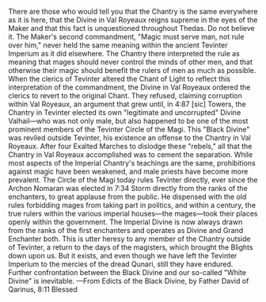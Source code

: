 There are those who would tell you that the Chantry is the same everywhere as it is here, that the Divine in Val Royeaux reigns supreme in the eyes of the Maker and that this fact is unquestioned throughout Thedas.
Do not believe it.
The Maker's second commandment, "Magic must serve man, not rule over him," never held the same meaning within the ancient Tevinter Imperium as it did elsewhere. The Chantry there interpreted the rule as meaning that mages should never control the minds of other men, and that otherwise their magic should benefit the rulers of men as much as possible. When the clerics of Tevinter altered the Chant of Light to reflect this interpretation of the commandment, the Divine in Val Royeaux ordered the clerics to revert to the original Chant. They refused, claiming corruption within Val Royeaux, an argument that grew until, in 4:87 [sic] Towers, the Chantry in Tevinter elected its own "legitimate and uncorrupted" Divine Valhail—who was not only male, but also happened to be one of the most prominent members of the Tevinter Circle of the Magi. This "Black Divine" was reviled outside Tevinter, his existence an offense to the Chantry in Val Royeaux.
After four Exalted Marches to dislodge these "rebels," all that the Chantry in Val Royeaux accomplished was to cement the separation. While most aspects of the Imperial Chantry's teachings are the same, prohibitions against magic have been weakened, and male priests have become more prevalent. The Circle of the Magi today rules Tevinter directly, ever since the Archon Nomaran was elected in 7:34 Storm directly from the ranks of the enchanters, to great applause from the public. He dispensed with the old rules forbidding mages from taking part in politics, and within a century, the true rulers within the various imperial houses—the mages—took their places openly within the government. The Imperial Divine is now always drawn from the ranks of the first enchanters and operates as Divine and Grand Enchanter both.
This is utter heresy to any member of the Chantry outside of Tevinter, a return to the days of the magisters, which brought the Blights down upon us. But it exists, and even though we have left the Tevinter Imperium to the mercies of the dread Qunari, still they have endured. Further confrontation between the Black Divine and our so-called "White Divine" is inevitable.
—From Edicts of the Black Divine, by Father David of Qarinus, 8:11 Blessed